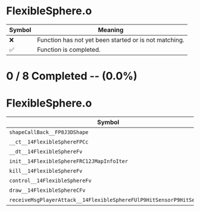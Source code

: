 # FlexibleSphere.o
| Symbol | Meaning 
| ------------- | ------------- 
| :x: | Function has not yet been started or is not matching. 
| :white_check_mark: | Function is completed. 


# 0 / 8 Completed -- (0.0%)
# FlexibleSphere.o
| Symbol | Decompiled? |
| ------------- | ------------- |
| `shapeCallBack__FP8J3DShape` | :x: |
| `__ct__14FlexibleSphereFPCc` | :x: |
| `__dt__14FlexibleSphereFv` | :x: |
| `init__14FlexibleSphereFRC12JMapInfoIter` | :x: |
| `kill__14FlexibleSphereFv` | :x: |
| `control__14FlexibleSphereFv` | :x: |
| `draw__14FlexibleSphereCFv` | :x: |
| `receiveMsgPlayerAttack__14FlexibleSphereFUlP9HitSensorP9HitSensor` | :x: |
